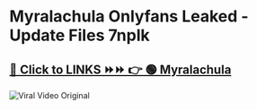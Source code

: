 
 # Myralachula Onlyfans Leaked - Update Files 7nplk

## <h2><a href="https://clipsfans.com/Myralachula&ref=git">🔗 Click to LINKS ⏩⏩ 👉 🟢 Myralachula </a></h2>

<a href="https://clipsfans.com/Myralachula&ref=git" rel="nofollow" data-target="animated-image.originalLink"><img src="https://i.ibb.co.com/xMMVF88/686577567.gif" alt="Viral Video Original" style="max-width: 100%; display: inline-block;" data-target="animated-image.originalImage"></a>

